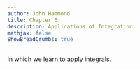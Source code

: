 ```yaml
---
author: John Hammond
title: Chapter 6
description: Applications of Integration
mathjax: false
ShowBreadCrumbs: true
---
```


In which we learn to apply integrals.
<!--more-->


